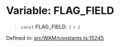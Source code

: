 # Variable: FLAG\_FIELD

> `const` **FLAG\_FIELD**: `2` = `2`

Defined in: [src/WAM/constants.ts:15245](https://github.com/Fokusdotid/bail/blob/cf6cc85134e12081bc635cea02cc0eee74033a81/src/WAM/constants.ts#L15245)
